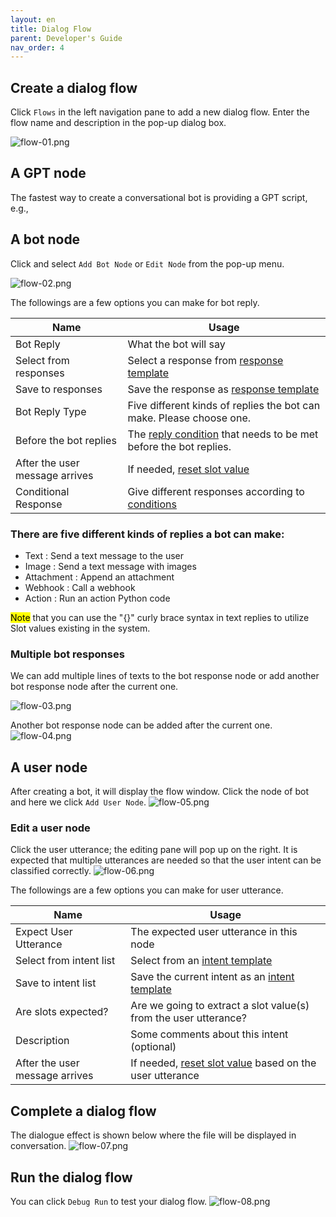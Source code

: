 ```yaml
---
layout: en
title: Dialog Flow
parent: Developer's Guide
nav_order: 4
---
```


## Create a dialog flow
Click `Flows` in the left navigation pane to add a new dialog flow.  Enter the flow name and description in the pop-up dialog box.

![flow-01.png](/assets/images/tutorial/flow/flow-01.png)

## A GPT node
The fastest way to create a conversational bot is providing a GPT script, e.g., 

## A bot node
Click and select `Add Bot Node` or `Edit Node` from the pop-up menu. 

![flow-02.png](/assets/images/tutorial/flow/flow-02.png)


The followings are a few options you can make for bot reply. 

| Name                          | Usage            |
|-------------------------------|-------------------|
| Bot Reply                     | What the bot will say|
| Select from responses         | Select a response from [response template](/docs/tutorial/template_bot/)     |
| Save to responses             | Save the response as [response template](/docs/tutorial/template_bot/)|
| Bot Reply Type                    | Five different kinds of replies the bot can make. Please choose one.  |
| Before the bot replies        | The [reply condition](/docs/advance_control/reply_conditions/) that needs to be met before the bot replies.         |
| After the user message arrives| If needed, [reset slot value](/docs/advance_control/reset_slot/)               |
| Conditional Response          | Give different responses according to [conditions](/docs/advance_control/conditional_response/)     |

### There are five different kinds of replies a bot can make:

- Text       : Send a text message to the user
- Image      : Send a text message with images
- Attachment : Append an attachment 
- Webhook    : Call a webhook 
- Action     : Run an action Python code

<mark>Note</mark> that you can use the "{}" curly brace syntax in text replies to utilize Slot values existing in the system.

### Multiple bot responses
We can add multiple lines of texts to the bot response node or add another bot response node after the current one. 

![flow-03.png](/assets/images/tutorial/flow/flow-03.png)

Another bot response node can be added after the current one.
![flow-04.png](/assets/images/tutorial/flow/flow-04.png)

## A user node
After creating a bot, it will display the flow window. Click the node of bot and here we click `Add User Node`.
![flow-05.png](/assets/images/tutorial/flow/flow-05.png)

### Edit a user node
Click the user utterance; the editing pane will pop up on the right. It is expected that multiple utterances are needed so that the user intent can be classified correctly.
![flow-06.png](/assets/images/tutorial/flow/flow-06.png)

The followings are a few options you can make for user utterance. 

| Name                           | Usage            |
|--------------------------------|-------------------|
| Expect User Utterance          | The expected user utterance in this node     |
| Select from intent list        | Select from an [intent template](/docs/tutorial/template_user/)   |
| Save to intent list            | Save the current intent as an [intent template](/docs/tutorial/template_user/)    |
| Are slots expected?            | Are we going to extract a slot value(s) from the user utterance?   |
| Description                    | Some comments about this intent (optional)|
| After the user message arrives | If needed, [reset slot value](/docs/advance_control/reset_slot/) based on the user utterance   |

## Complete a dialog flow
The dialogue effect is shown below where the file will be displayed in conversation.
![flow-07.png](/assets/images/tutorial/flow/flow-07.png)

## Run the dialog flow
You can click `Debug Run` to test your dialog flow.
![flow-08.png](/assets/images/tutorial/flow/flow-08.png)
